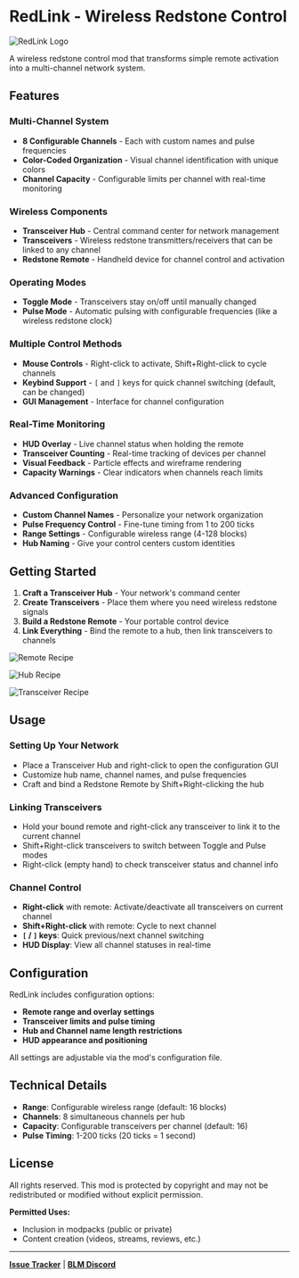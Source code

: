 # RedLink - Wireless Redstone Control

![RedLink Logo](https://deonjonker.com/blm/redlink/rl_banner.png)

A wireless redstone control mod that transforms simple remote activation into a multi-channel network system.

## Features

### Multi-Channel System
- **8 Configurable Channels** - Each with custom names and pulse frequencies
- **Color-Coded Organization** - Visual channel identification with unique colors
- **Channel Capacity** - Configurable limits per channel with real-time monitoring

### Wireless Components
- **Transceiver Hub** - Central command center for network management
- **Transceivers** - Wireless redstone transmitters/receivers that can be linked to any channel
- **Redstone Remote** - Handheld device for channel control and activation

### Operating Modes
- **Toggle Mode** - Transceivers stay on/off until manually changed
- **Pulse Mode** - Automatic pulsing with configurable frequencies (like a wireless redstone clock)

### Multiple Control Methods
- **Mouse Controls** - Right-click to activate, Shift+Right-click to cycle channels
- **Keybind Support** - `[` and `]` keys for quick channel switching (default, can be changed)
- **GUI Management** - Interface for channel configuration

### Real-Time Monitoring
- **HUD Overlay** - Live channel status when holding the remote
- **Transceiver Counting** - Real-time tracking of devices per channel
- **Visual Feedback** - Particle effects and wireframe rendering
- **Capacity Warnings** - Clear indicators when channels reach limits

### Advanced Configuration
- **Custom Channel Names** - Personalize your network organization
- **Pulse Frequency Control** - Fine-tune timing from 1 to 200 ticks
- **Range Settings** - Configurable wireless range (4-128 blocks)
- **Hub Naming** - Give your control centers custom identities

## Getting Started

1. **Craft a Transceiver Hub** - Your network's command center
2. **Create Transceivers** - Place them where you need wireless redstone signals
3. **Build a Redstone Remote** - Your portable control device
4. **Link Everything** - Bind the remote to a hub, then link transceivers to channels

![Remote Recipe](https://deonjonker.com/blm/redlink/recipes/recipes_remote.png)

![Hub Recipe](https://deonjonker.com/blm/redlink/recipes/recipes_hub.png)

![Transceiver Recipe](https://deonjonker.com/blm/redlink/recipes/recipes_transceivers.png)

## Usage

### Setting Up Your Network
- Place a Transceiver Hub and right-click to open the configuration GUI
- Customize hub name, channel names, and pulse frequencies
- Craft and bind a Redstone Remote by Shift+Right-clicking the hub

### Linking Transceivers
- Hold your bound remote and right-click any transceiver to link it to the current channel
- Shift+Right-click transceivers to switch between Toggle and Pulse modes
- Right-click (empty hand) to check transceiver status and channel info

### Channel Control
- **Right-click** with remote: Activate/deactivate all transceivers on current channel
- **Shift+Right-click** with remote: Cycle to next channel
- **`[` / `]` keys**: Quick previous/next channel switching
- **HUD Display**: View all channel statuses in real-time

## Configuration

RedLink includes configuration options:
- **Remote range and overlay settings**
- **Transceiver limits and pulse timing**
- **Hub and Channel name length restrictions**
- **HUD appearance and positioning**

All settings are adjustable via the mod's configuration file.

## Technical Details

- **Range**: Configurable wireless range (default: 16 blocks)
- **Channels**: 8 simultaneous channels per hub
- **Capacity**: Configurable transceivers per channel (default: 16)
- **Pulse Timing**: 1-200 ticks (20 ticks = 1 second)

## License

All rights reserved. This mod is protected by copyright and may not be redistributed or modified without explicit permission.

**Permitted Uses:**

-   Inclusion in modpacks (public or private)
-   Content creation (videos, streams, reviews, etc.)

----------

[**Issue Tracker**](https://github.com/blocklogicmodding/RedLink/issues) | [**BLM Discord**](https://discord.gg/YtdA3AMqsX)